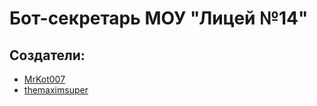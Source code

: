 # Бот-секретарь МОУ "Лицей №14"
## Создатели:
- [MrKot007](https://github.com/MrKot007)
- [themaximsuper](https://github.com/themaximsuper)
